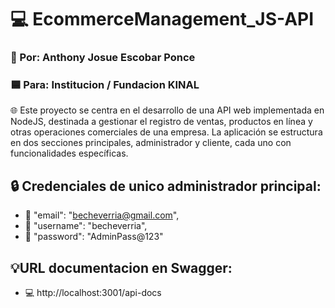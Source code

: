 # 💻 EcommerceManagement_JS-API
### 🪪 Por: Anthony Josue Escobar Ponce
### 🟦 Para: Institucion / Fundacion KINAL

🌐 Este proyecto se centra en el desarrollo de una API web implementada en NodeJS, destinada a gestionar el registro
de ventas, productos en línea y otras operaciones comerciales de una empresa. La aplicación se estructura en dos
secciones principales, administrador y cliente, cada uno con funcionalidades específicas.


## 🔒 Credenciales de unico administrador principal:
* 🔑 "email": "becheverria@gmail.com",
* 🔑 "username": "becheverria",
* 🔑 "password": "AdminPass@123"

## 💡URL documentacion en Swagger:
* 💻 http://localhost:3001/api-docs
